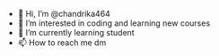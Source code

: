 - 👋 Hi, I’m @chandrika464
- 👀 I’m interested in coding and learning new courses
- 🌱 I’m currently learning student
- 📫 How to reach me dm

<!---
chandrika464/chandrika464 is a ✨ special ✨ repository because its `README.md` (this file) appears on your GitHub profile.
You can click the Preview link to take a look at your changes.
--->
